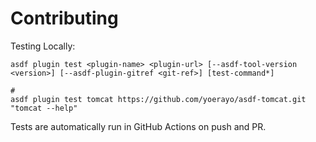 # Contributing

Testing Locally:

```shell
asdf plugin test <plugin-name> <plugin-url> [--asdf-tool-version <version>] [--asdf-plugin-gitref <git-ref>] [test-command*]

#
asdf plugin test tomcat https://github.com/yoerayo/asdf-tomcat.git "tomcat --help"
```

Tests are automatically run in GitHub Actions on push and PR.
